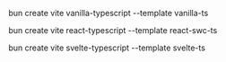 

bun create vite vanilla-typescript --template vanilla-ts

bun create vite react-typescript --template react-swc-ts

bun create vite svelte-typescript --template svelte-ts

